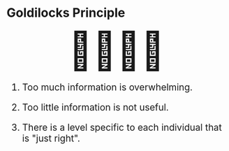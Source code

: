 # Goldilocks Principle

<div style="font-size: 6.0em; text-align: center;">🐻🐻‍❄️🐼</div>

<div style="font-size: 1.5em;">

1. Too much information is overwhelming.

2. Too little information is not useful.

3. There is a level specific to each individual that is "just right".

</div>
